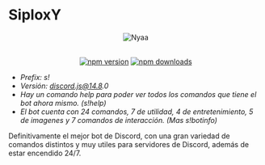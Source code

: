 # SiploxY
<div align="center">
  
![Nyaa](https://user-images.githubusercontent.com/102182731/183133332-2d9db17d-b833-4c3c-9ef8-70c1f23ed9dd.png)
<br />
	<br />
	<p>
        <a href="https://www.npmjs.com/package/discord.js"><img src="https://img.shields.io/npm/v/discord.js.svg?maxAge=3600" alt="npm version" /></a>
        <a href="https://www.npmjs.com/package/discord.js"><img src="https://img.shields.io/npm/dt/discord.js.svg?maxAge=3600" alt="npm downloads" /></a>
  </p>
</div>

- _Prefix: s!_
- _Versión: discord.js@14.8.0_
- _Hay un comando help para poder ver todos los comandos que tiene el bot ahora mismo. (s!help)_ 
- _El bot cuenta con 24 comandos, 7 de utilidad, 4 de entretenimiento, 5 de imagenes y 7 comandos de interacción. (Mas s!botinfo)_
  


Definitivamente el mejor bot de Discord, con una gran variedad de comandos distintos y muy utiles para servidores de Discord, además de estar encendido 24/7.
